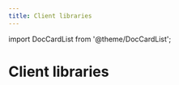 ```yaml
---
title: Client libraries
---
```


import DocCardList from '@theme/DocCardList';

# Client libraries

<DocCardList />
